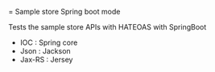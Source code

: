 = Sample store Spring boot mode

Tests the sample store APIs with HATEOAS with SpringBoot
* IOC : Spring core
* Json : Jackson
* Jax-RS : Jersey 